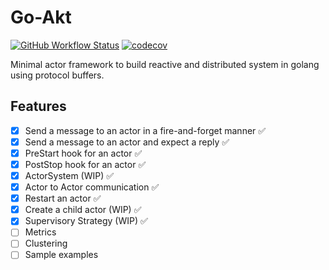 # Go-Akt
[![GitHub Workflow Status](https://img.shields.io/github/workflow/status/tochemey/goakt/build)](https://github.com/Tochemey/goakt/actions/workflows/build.yml)
[![codecov](https://codecov.io/gh/Tochemey/goakt/branch/main/graph/badge.svg?token=J0p9MzwSRH)](https://codecov.io/gh/Tochemey/goakt)

Minimal actor framework to build reactive and distributed system in golang using protocol buffers.

## Features

- [x] Send a message to an actor in a fire-and-forget manner ✅
- [x] Send a message to an actor and expect a reply ✅
- [x] PreStart hook for an actor ✅
- [x] PostStop hook for an actor ✅
- [x] ActorSystem (WIP) ✅
- [x] Actor to Actor communication ✅
- [x] Restart an actor ✅
- [x] Create a child actor (WIP) ✅
- [x] Supervisory Strategy (WIP) ✅
- [ ] Metrics
- [ ] Clustering
- [ ] Sample examples
